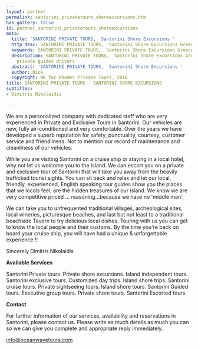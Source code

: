```yaml
---
layout: partner
permalink: santorini_privatetours_shoreexcursions.htm
has_gallery: false
id: partner_santorini_privatetours_shoreexcursions
meta:
  title: 'SANTORINI PRIVATE TOURS,  Santorini Shore Excursions '
  http_desc: SANTORINI PRIVATE TOURS,  Santorini Shore Excursions Greece
  keywords: SANTORINI PRIVATE TOURS,  Santorini Shore Excursions Greece
  description: SANTORINI PRIVATE TOURS,  Santorini Shore Excursions Greece, Santorini
    private guides drivers
  abstract: 'SANTORINI PRIVATE TOURS,  Santorini Shore Excursions '
  author: Nick
  copyright: NK for Rhodes Private Tours, 2018
title: SANTORINI PRIVATE TOURS - SANTORINI SHORE EXCURSIONS
subtitles:
- Dimitris Nikolaidis

---
```

We are a personalized company with dedicated staff who are very experienced in Private and Exclusive Tours in Santorini. Our vehicles are new, fully air-conditioned and very comfortable. Over the years we have developed a superb reputation for safety, punctuality, courtesy, customer service and friendliness. Not to mention our record of maintenance and cleanliness of our vehicles.

While you are visiting Santorini on a cruise ship or staying in a local hotel, why not let us welcome you to the island. We can escort you on a private and exclusive tour of Santorini that will take you away from the heavily trafficked tourist sights. You can sit back and relax and let our local, friendly, experienced, English speaking tour guides show you the places that we locals feel, are the hidden treasures of our island. We know we are very competitive priced ... reasoning...because we have no 'middle man'.

We can take you to unfrequented traditional villages, archeological sites, local wineries, picturesque beaches, and last but not least to a traditional beachside Tavern to try delicious local dishes. Touring with us you can get to know the local people and their customs. By the time you're back on board your cruise ship, you will have had a unique & unforgettable experience !!

Sincerely Dimitris Nikolaidis

**Available Services**

Santorini Private tours. Private shore excursions. Island independent tours. Santorini exclusive tours. Customized day trips. Island shore trips. Santorini cruise tours. Private sightseeing tours. Island shore tours. Santorini Guided tours. Executive group tours. Private shore tours. Santorini Escorted tours.

**Contact**

For further information of our services, availability and reservations in Santorini, please contact us. Please write as much details as much you can so we can give you complete and appropriate reply immediately.

[info@oceanwavetours.com](mailto:info@oceanwavetours.com?bcc=request@rhodesprivatetours.com "mailto:info@oceanwavetours.com")